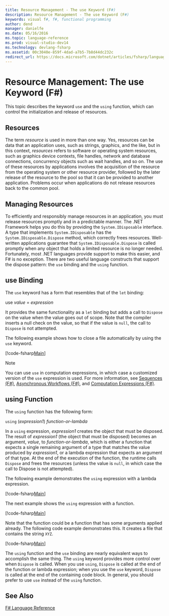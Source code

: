 ```yaml
---
title: Resource Management - The use Keyword (F#)
description: Resource Management - The use Keyword (F#)
keywords: visual f#, f#, functional programming
author: dend
manager: danielfe
ms.date: 05/16/2016
ms.topic: language-reference
ms.prod: visual-studio-dev14
ms.technology: devlang-fsharp
ms.assetid: 00c3040e-859f-4dad-a7b5-7b8d44dc232c
redirect_url: https://docs.microsoft.com/dotnet/articles/fsharp/language-reference/resource-management-the-use-keyword
---
```


# Resource Management: The use Keyword (F#)

This topic describes the keyword `use` and the `using` function, which can control the initialization and release of resources.


## Resources
The term *resource* is used in more than one way. Yes, resources can be data that an application uses, such as strings, graphics, and the like, but in this context, *resources* refers to software or operating system resources, such as graphics device contexts, file handles, network and database connections, concurrency objects such as wait handles, and so on. The use of these resources by applications involves the acquisition of the resource from the operating system or other resource provider, followed by the later release of the resource to the pool so that it can be provided to another application. Problems occur when applications do not release resources back to the common pool.


## Managing Resources
To efficiently and responsibly manage resources in an application, you must release resources promptly and in a predictable manner. The .NET Framework helps you do this by providing the `System.IDisposable` interface. A type that implements `System.IDisposable` has the `System.IDisposable.Dispose` method, which correctly frees resources. Well-written applications guarantee that `System.IDisposable.Dispose` is called promptly when any object that holds a limited resource is no longer needed. Fortunately, most .NET languages provide support to make this easier, and F# is no exception. There are two useful language constructs that support the dispose pattern: the `use` binding and the `using` function.


## use Binding
The `use` keyword has a form that resembles that of the `let` binding:

use *value* = *expression*

It provides the same functionality as a `let` binding but adds a call to `Dispose` on the value when the value goes out of scope. Note that the compiler inserts a null check on the value, so that if the value is `null`, the call to `Dispose` is not attempted.

The following example shows how to close a file automatically by using the `use` keyword.

[!code-fsharp[Main](snippets/fslangref2/snippet6301.fs)]

>[!NOTE]
You can use `use` in computation expressions, in which case a customized version of the `use` expression is used. For more information, see [Sequences &#40;F&#35;&#41;](Sequences-%5BFSharp%5D.md), [Asynchronous Workflows &#40;F&#35;&#41;](Asynchronous-Workflows-%5BFSharp%5D.md), and [Computation Expressions &#40;F&#35;&#41;](Computation-Expressions-%5BFSharp%5D.md).


## using Function
The `using` function has the following form:

`using` (*expression1*) *function-or-lambda*

In a `using` expression, *expression1* creates the object that must be disposed. The result of *expression1* (the object that must be disposed) becomes an argument, *value*, to *function-or-lambda*, which is either a function that expects a single remaining argument of a type that matches the value produced by *expression1*, or a lambda expression that expects an argument of that type. At the end of the execution of the function, the runtime calls `Dispose` and frees the resources (unless the value is `null`, in which case the call to Dispose is not attempted).

The following example demonstrates the `using` expression with a lambda expression.

[!code-fsharp[Main](snippets/fslangref2/snippet6302.fs)]

The next example shows the `using` expression with a function.

[!code-fsharp[Main](snippets/fslangref2/snippet6303.fs)]

Note that the function could be a function that has some arguments applied already. The following code example demonstrates this. It creates a file that contains the string `XYZ`.

[!code-fsharp[Main](snippets/fslangref2/snippet6304.fs)]

The `using` function and the `use` binding are nearly equivalent ways to accomplish the same thing. The `using` keyword provides more control over when `Dispose` is called. When you use `using`, `Dispose` is called at the end of the function or lambda expression; when you use the `use` keyword, `Dispose` is called at the end of the containing code block. In general, you should prefer to use `use` instead of the `using` function.


## See Also
[F&#35; Language Reference](FSharp-Language-Reference.md)
